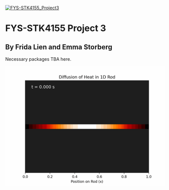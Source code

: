 [![FYS-STK4155_Project3](https://github.com/emmastorberg/FYS-STK4155_Project3/actions/workflows/main.yml/badge.svg)](https://github.com/emmastorberg/FYS-STK4155_Project3/actions/workflows/main.yml)

# FYS-STK4155 Project 3
## By Frida Lien and Emma Storberg

Necessary packages TBA here.

![alt text](https://github.com/emmastorberg/FYS-STK4155_Project3/blob/main/diffusionmovie.gif)

